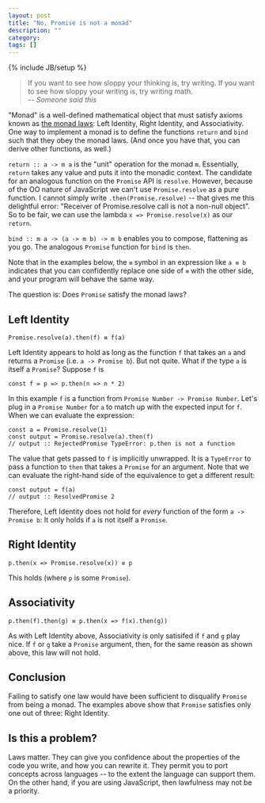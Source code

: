 ```yaml
---
layout: post
title: "No, Promise is not a monad"
description: ""
category: 
tags: []
---
```

{% include JB/setup %}

> If you want to see how sloppy your thinking is, try writing. If you want to see how sloppy your writing is, 
> try writing math.  
> -- _Someone said this_

"Monad" is a well-defined mathematical object that must satisfy axioms known as [the monad laws][1]: Left Identity, 
Right Identity, and Associativity. One way to implement a monad is to define the functions `return` and `bind` such
that they obey the monad laws. (And once you have that, you can derive other functions, as well.)

`return :: a -> m a` is the "unit" operation for the monad `m`. Essentially, `return` takes any value and puts it 
into the monadic context. The candidate for an analogous function on the `Promise` API is `resolve`. However, 
because of the OO nature of JavaScript we can't use `Promise.resolve` as a pure function. 
I cannot simply write `.then(Promise.resolve)` -- that gives me this delightful error: "Receiver of Promise.resolve
call is not a non-null object". So to be fair, we can use the lambda `x => Promise.resolve(x)` as our `return`.

`bind :: m a -> (a -> m b) -> m b` enables you to compose, flattening as you go. The analogous `Promise` function for 
`bind` is `then`.

Note that in the examples below, the `≡` symbol in an expression like `a ≡ b` indicates that you can confidently
replace one side of `≡` with the other side, and your program will behave the same way. 

The question is: Does `Promise` satisfy the monad laws?


## Left Identity

    Promise.resolve(a).then(f) ≡ f(a)

Left Identity appears to hold as long as the function `f` that takes an `a` and returns a `Promise` (i.e. `a -> Promise b`). 
But not quite. What if the type `a` is itself a `Promise`? Suppose `f` is 

    const f = p => p.then(n => n * 2)
    
In this example `f` is a function from `Promise Number -> Promise Number`. Let's plug in a `Promise Number` for `a` to match up
with the expected input for `f`. When we can evaluate the expression:

    const a = Promise.resolve(1)
    const output = Promise.resolve(a).then(f)    
    // output :: RejectedPromise TypeError: p.then is not a function

The value that gets passed to `f` is implicitly unwrapped. It is a `TypeError` to pass a function to `then` that takes a `Promise` 
for an argument. Note that we can evaluate the right-hand side of the equivalence to get a different result: 

    const output = f(a)  
    // output :: ResolvedPromise 2

Therefore, Left Identity does not hold for *every* function of the form `a -> Promise b`: It only holds if `a` is 
not itself a `Promise`.


## Right Identity

    p.then(x => Promise.resolve(x)) ≡ p

This holds (where `p` is some `Promise`). 


## Associativity

    p.then(f).then(g) ≡ p.then(x => f(x).then(g))

As with Left Identity above, Associativity is only satisifed if `f` and `g` play nice. If `f` or `g` take a `Promise`
argument, then, for the same reason as shown above, this law will not hold. 


## Conclusion

Failing to satisfy one law would have been sufficient to disqualify `Promise` from being a monad. The examples 
above show that `Promise` satisfies only one out of three: Right Identity.

## Is this a problem?

Laws matter. They can give you confidence about the properties of the code you write, and how you can rewrite it.
They permit you to port concepts across languages -- to the extent the language can support them. 
On the other hand, if you are using JavaScript, then lawfulness may not be a priority.


[1]: https://wiki.haskell.org/Monad_laws
